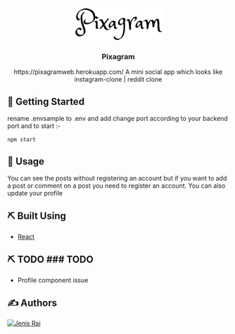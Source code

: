 <p align="center">
  <a href="" rel="noopener">
 <img width=200px src="pixagram-web\src\images\pixagram.png" alt="Project logo"></a>
</p>

<h3 align="center">Pixagram</h3>

<p align="center"> https://pixagramweb.herokuapp.com/ A mini social app which looks like instagram-clone | reddit clone
    <br> 
</p>

## 🏁 Getting Started <a name = "getting_started"></a>

rename .envsample to .env and add change port according to your backend port and to start :-

```
npm start
```
## 🎈 Usage <a name="usage"></a>
You can see the posts without registering an account but if you want to add a post or comment on a post you need to register an account. You can also update your profile

## ⛏️ Built Using <a name = "built_using"></a>
- [React](https://reactjs.org) 

## ⛏️ TODO <a name = "todo"></a>### TODO
- Profile component issue

## ✍️ Authors <a name = "authors"></a>
<a href="https://github.com/Jenis313">
  <img src="https://avatars.githubusercontent.com/u/56223784" alt="Jenis Rai" width="100"/>
</a>
